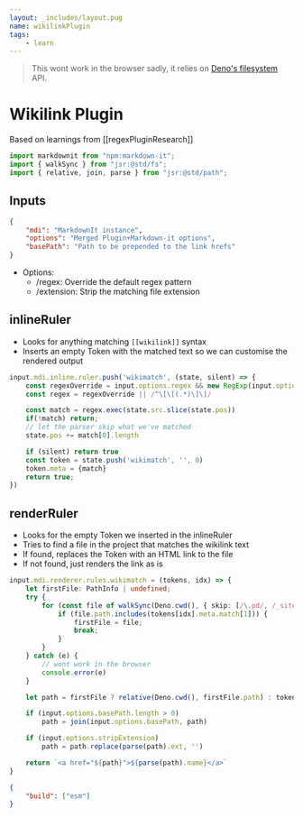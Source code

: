 ```yaml
---
layout: _includes/layout.pug
name: wikilinkPlugin
tags: 
    - learn
---
```


> This wont work in the browser sadly, it relies on [Deno's filesystem](https://deno.land/manual/runtime/file_system) API.

# Wikilink Plugin
Based on learnings from [[regexPluginResearch]]

```ts
import markdownit from "npm:markdown-it";
import { walkSync } from "jsr:@std/fs";
import { relative, join, parse } from "jsr:@std/path";
```

## Inputs
```json skip
{
    "mdi": "MarkdownIt instance",
    "options": "Merged Plugin+Markdown-it options",
    "basePath": "Path to be prepended to the link hrefs"
}
```
- Options:
  - /regex:     Override the default regex pattern
  - /extension: Strip the matching file extension

## inlineRuler
- Looks for anything matching `[[wikilink]]` syntax
- Inserts an empty Token with the matched text so we can customise the rendered output

```ts
input.mdi.inline.ruler.push('wikimatch', (state, silent) => {
    const regexOverride = input.options.regex && new RegExp(input.options.regex)
    const regex = regexOverride || /^\[\[(.*)\]\]/

    const match = regex.exec(state.src.slice(state.pos))
    if(!match) return;
    // let the parser skip what we've matched
    state.pos += match[0].length

    if (silent) return true
    const token = state.push('wikimatch', '', 0)
    token.meta = {match}
    return true;
})
```

## renderRuler
- Looks for the empty Token we inserted in the inlineRuler
- Tries to find a file in the project that matches the wikilink text
- If found, replaces the Token with an HTML link to the file
- If not found, just renders the link as is
```ts
input.mdi.renderer.rules.wikimatch = (tokens, idx) => {
    let firstFile: PathInfo | undefined;
    try {
        for (const file of walkSync(Deno.cwd(), { skip: [/\.pd/, /_site/]})) {
            if (file.path.includes(tokens[idx].meta.match[1])) {
                firstFile = file;
                break;
            }
        }
    } catch (e) {
        // wont work in the browser
        console.error(e)
    }

    let path = firstFile ? relative(Deno.cwd(), firstFile.path) : tokens[idx].meta.match[1];

    if (input.options.basePath.length > 0)
        path = join(input.options.basePath, path)

    if (input.options.stripExtension)
        path = path.replace(parse(path).ext, '')

    return `<a href="${path}">${parse(path).name}</a>`
}
```

```json
{
    "build": ["esm"]
}
```

